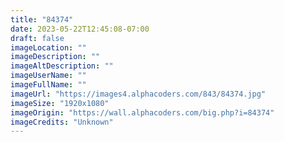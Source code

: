 ```yaml
---
title: "84374"
date: 2023-05-22T12:45:08-07:00
draft: false
imageLocation: ""
imageDescription: ""
imageAltDescription: ""
imageUserName: ""
imageFullName: ""
imageUrl: "https://images4.alphacoders.com/843/84374.jpg"
imageSize: "1920x1080"
imageOrigin: "https://wall.alphacoders.com/big.php?i=84374"
imageCredits: "Unknown"
---
```

